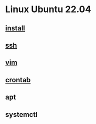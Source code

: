 # Linux Ubuntu 22.04

## [install](https://www.runoob.com/linux/linux-install.html)

## [ssh](./ssh.md)

## [vim](./vim.md)

## [crontab](./crontab.md)

## apt

## systemctl
